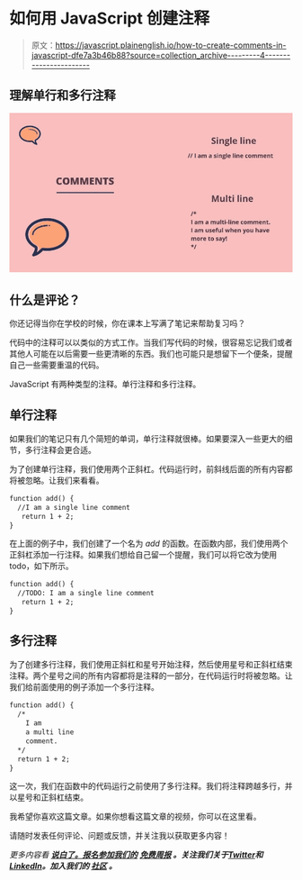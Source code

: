 # 如何用 JavaScript 创建注释

> 原文：<https://javascript.plainenglish.io/how-to-create-comments-in-javascript-dfe7a3b46b88?source=collection_archive---------4----------------------->

## 理解单行和多行注释

![](img/49c1a89d3ffc0980d6c8f7b986b8f17d.png)

## 什么是评论？

你还记得当你在学校的时候，你在课本上写满了笔记来帮助复习吗？

代码中的注释可以以类似的方式工作。当我们写代码的时候，很容易忘记我们或者其他人可能在以后需要一些更清晰的东西。我们也可能只是想留下一个便条，提醒自己一些需要重温的代码。

JavaScript 有两种类型的注释。单行注释和多行注释。

## 单行注释

如果我们的笔记只有几个简短的单词，单行注释就很棒。如果要深入一些更大的细节，多行注释会更合适。

为了创建单行注释，我们使用两个正斜杠。代码运行时，前斜线后面的所有内容都将被忽略。让我们来看看。

```
function add() {
  //I am a single line comment
   return 1 + 2;
}
```

在上面的例子中，我们创建了一个名为 *add* 的函数。在函数内部，我们使用两个正斜杠添加一行注释。如果我们想给自己留一个提醒，我们可以将它改为使用 todo，如下所示。

```
function add() {
  //TODO: I am a single line comment
   return 1 + 2;
}
```

## 多行注释

为了创建多行注释，我们使用正斜杠和星号开始注释，然后使用星号和正斜杠结束注释。两个星号之间的所有内容都将是注释的一部分，在代码运行时将被忽略。让我们给前面使用的例子添加一个多行注释。

```
function add() {
  /*
    I am 
    a multi line
    comment.
  */
  return 1 + 2;
}
```

这一次，我们在函数中的代码运行之前使用了多行注释。我们将注释跨越多行，并以星号和正斜杠结束。

我希望你喜欢这篇文章。如果你想看这篇文章的视频，你可以在这里看。

请随时发表任何评论、问题或反馈，并关注我以获取更多内容！

*更多内容看* [***说白了。报名参加我们的***](https://plainenglish.io/) **[***免费周报***](http://newsletter.plainenglish.io/) *。关注我们关于*[***Twitter***](https://twitter.com/inPlainEngHQ)*和*[***LinkedIn***](https://www.linkedin.com/company/inplainenglish/)*。加入我们的* [***社区***](https://discord.gg/GtDtUAvyhW) *。***